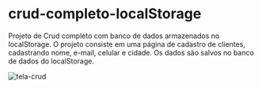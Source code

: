 # crud-completo-localStorage
Projeto de Crud completo com banco de dados armazenados no localStorage.
O projeto consiste em uma página de cadastro de clientes, cadastrando nome, e-mail, celular e cidade.
Os dados são salvos no banco de dados do localStorage.

![tela-crud](https://user-images.githubusercontent.com/82469705/126069173-d91ce319-efe6-4dda-b174-e0265ce5f975.jpg)

